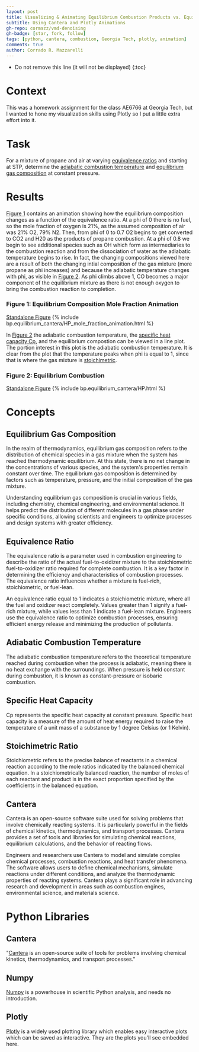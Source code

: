 ```yaml
---
layout: post
title: Visualizing & Animating Equilibrium Combustion Products vs. Equivalence Ratio 
subtitle: Using Cantera and Plotly Animations
gh-repo: cormazz/vmd-denoising
gh-badge: [star, fork, follow]
tags: [python, cantera, combustion, Georgia Tech, plotly, animation]
comments: true
author: Corrado R. Mazzarelli
---
```


* Do not remove this line (it will not be displayed)
{:toc}

# Context
This was a homework assignment for the class AE6766 at Georgia Tech, but I wanted to hone my visualization skills using Plotly so I put a little extra effort into it. 

# Task

For a mixture of propane and air at varying [equivalence ratios](#equivalence-ratio) and starting at STP, determine the [adiabatic combustion temperature](#adiabatic-combustion-temperature) and [equilibrium gas composition](#equilibrium-gas-composition) at constant pressure.

# Results

[Figure 1](#figure-1-equilibrium-composition-mole-fraction-animation) contains an animation showing how the equilibrium composition changes as a function of the equivalence ratio. At a phi of 0 there is no fuel, so the mole fraction of oxygen is 21%, as the assumed composition of air was 21% O2, 79% N2. Then, from phi of 0 to 0.7 O2 begins to get converted to CO2 and H20 as the products of propane combustion. At a phi of 0.8 we begin to see additional species such as OH which form as intermediaries to the combustion reaction and from the dissociation of water as the adiabatic temperature begins to rise. In fact, the changing compositions viewed here are a result of both the changing intial composition of the gas mixture (more propane as phi increases) and because the adiabatic temperature changes with phi, as visible in [Figure 2](#figure-2-equilibrium-combustion). As phi climbs above 1, CO becomes a major component of the equilibrium mixture as there is not enough oxygen to bring the combustion reaction to completion. 

### Figure 1: Equilibrium Composition Mole Fraction Animation
[Standalone Figure](https://corradomazzarelli.com/assets/blog_posts/bp.equilibrium_cantera/HP_mole_fraction_animation.html)
{% include bp.equilibrium_cantera/HP_mole_fraction_animation.html %}

In [Figure 2](#figure-2-equilibrium-combustion) the adiabatic combustion temperature, the [specific heat capacity Cp](#specific-heat-capacity), and the equilibrium compostion can be viewed in a line plot. The portion interest in this plot is the adiabatic combustion temperature. It is clear from the plot that the temperature peaks when phi is equal to 1, since that is where the gas mixture is [stoichimetric](#stoichimetric-ratio). 

### Figure 2: Equilibrium Combustion 
[Standalone Figure](https://corradomazzarelli.com/assets/blog_posts/bp.equilibrium_cantera/HP.html)
{% include bp.equilibrium_cantera/HP.html %}

# Concepts

## Equilibrium Gas Composition

In the realm of thermodynamics, equilibrium gas composition refers to the distribution of chemical species in a gas mixture when the system has reached thermodynamic equilibrium. At this state, there is no net change in the concentrations of various species, and the system's properties remain constant over time. The equilibrium gas composition is determined by factors such as temperature, pressure, and the initial composition of the gas mixture.

Understanding equilibrium gas composition is crucial in various fields, including chemistry, chemical engineering, and environmental science. It helps predict the distribution of different molecules in a gas phase under specific conditions, allowing scientists and engineers to optimize processes and design systems with greater efficiency.

## Equivalence Ratio

The equivalence ratio is a parameter used in combustion engineering to describe the ratio of the actual fuel-to-oxidizer mixture to the stoichiometric fuel-to-oxidizer ratio required for complete combustion. It is a key factor in determining the efficiency and characteristics of combustion processes. The equivalence ratio influences whether a mixture is fuel-rich, stoichiometric, or fuel-lean.

An equivalence ratio equal to 1 indicates a stoichiometric mixture, where all the fuel and oxidizer react completely. Values greater than 1 signify a fuel-rich mixture, while values less than 1 indicate a fuel-lean mixture. Engineers use the equivalence ratio to optimize combustion processes, ensuring efficient energy release and minimizing the production of pollutants.

## Adiabatic Combustion Temperature

The adiabatic combustion temperature refers to the theoretical temperature reached during combustion when the process is adiabatic, meaning there is no heat exchange with the surroundings. When pressure is held constant during combustion, it is known as constant-pressure or isobaric combustion.

## Specific Heat Capacity

Cp represents the specific heat capacity at constant pressure. Specific heat capacity is a measure of the amount of heat energy required to raise the temperature of a unit mass of a substance by 1 degree Celsius (or 1 Kelvin).

## Stoichimetric Ratio

Stoichiometric refers to the precise balance of reactants in a chemical reaction according to the mole ratios indicated by the balanced chemical equation. In a stoichiometrically balanced reaction, the number of moles of each reactant and product is in the exact proportion specified by the coefficients in the balanced equation.

## Cantera

Cantera is an open-source software suite used for solving problems that involve chemically reacting systems. It is particularly powerful in the fields of chemical kinetics, thermodynamics, and transport processes. Cantera provides a set of tools and libraries for simulating chemical reactions, equilibrium calculations, and the behavior of reacting flows.

Engineers and researchers use Cantera to model and simulate complex chemical processes, combustion reactions, and heat transfer phenomena. The software allows users to define chemical mechanisms, simulate reactions under different conditions, and analyze the thermodynamic properties of reacting systems. Cantera plays a significant role in advancing research and development in areas such as combustion engines, environmental science, and materials science.


# Python Libraries

## Cantera
"[Cantera](https://cantera.org/) is an open-source suite of tools for problems involving chemical kinetics, thermodynamics, and transport processes."

## Numpy
[Numpy](https://numpy.org/) is a powerhouse in scientific Python analysis, and needs no introduction.

## Plotly
[Plotly](https://plotly.com/python/) is a widely used plotting library which enables easy interactive plots which can be saved as interactive. They are the plots you'll see embedded here.
